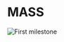 # MASS
![First milestone](https://img.shields.io/badge/MASS%201th%20generation-first%20mileston-brightgreen)
